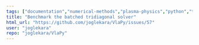 ```yaml
---
tags: ["documentation","numerical-methods","plasma-physics","python","tests","vlasov"]
title: "Benchmark the batched tridiagonal solver"
html_url: "https://github.com/joglekara/VlaPy/issues/57"
user: "joglekara"
repo: "joglekara/VlaPy"
---
```


